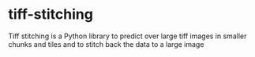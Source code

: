 # tiff-stitching
Tiff stitching is a Python library to predict over large tiff images in smaller chunks and tiles and to stitch back the data to a large image
